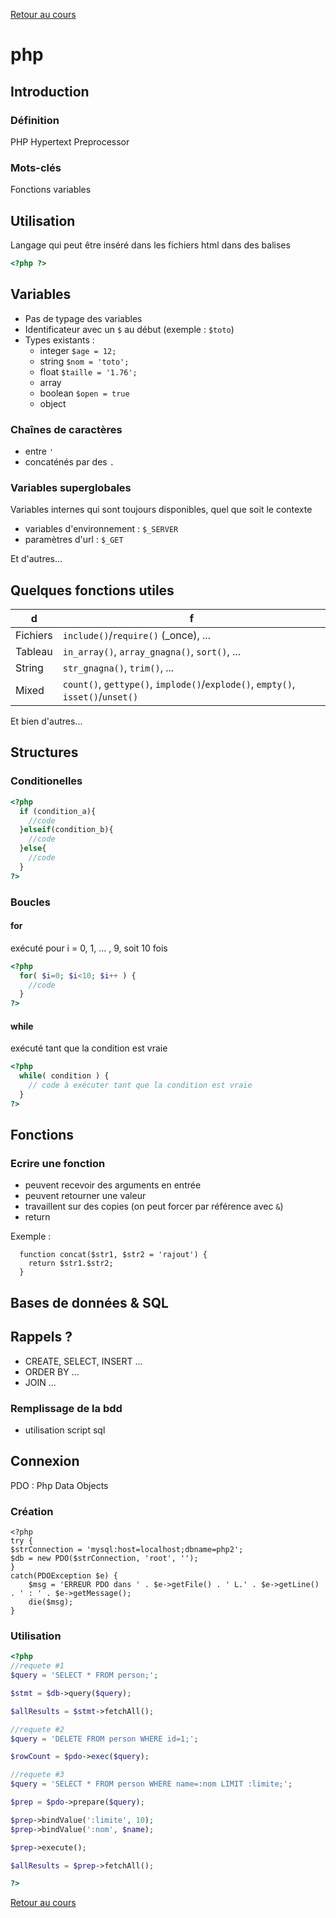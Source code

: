 [Retour au cours](../cours.md)

# php

## Introduction

### Définition

PHP Hypertext Preprocessor

### Mots-clés

Fonctions variables

## Utilisation

Langage qui peut être inséré dans les fichiers html dans des balises

```php
<?php ?>
```

## Variables

* Pas de typage des variables
* Identificateur avec un `$` au début (exemple : `$toto`)
* Types existants :
	- integer `$age = 12;`
	- string `$nom = 'toto';`
	- float `$taille = '1.76';`
	- array
	- boolean `$open = true`
	- object

### Chaînes de caractères

* entre `'`
* concaténés par des `.`

### Variables superglobales

Variables internes qui sont toujours disponibles, quel que soit le contexte

* variables d'environnement : `$_SERVER`
* paramètres d'url : `$_GET`

Et d'autres...

## Quelques fonctions utiles

d |	f
--- | ---
Fichiers | `include()`/`require()` (_once), ...
Tableau | `in_array()`, `array_gnagna()`, `sort()`, ...
String | `str_gnagna()`, `trim()`, ...
Mixed | `count()`, `gettype()`, `implode()`/`explode()`, `empty()`, `isset()`/`unset()`

Et bien d'autres...

## Structures

### Conditionelles

```php
<?php
  if (condition_a){
    //code
  }elseif(condition_b){
    //code
  }else{
    //code
  }
?>
```
### Boucles

#### for

exécuté pour i = 0, 1, ... , 9, soit 10 fois

```php
<?php
  for( $i=0; $i<10; $i++ ) {
    //code
  }
?>
```

#### while

exécuté tant que la condition est vraie

```php
<?php
  while( condition ) {
    // code à exécuter tant que la condition est vraie
  }
?>
```

## Fonctions

### Ecrire une fonction

* peuvent recevoir des arguments en entrée
* peuvent retourner une valeur
* travaillent sur des copies (on peut forcer par référence avec `&`)
* return

Exemple :

```
  function concat($str1, $str2 = 'rajout') {
    return $str1.$str2;
  }
```

## Bases de données & SQL

## Rappels ?

* CREATE, SELECT, INSERT ...
* ORDER BY ...
* JOIN ...

### Remplissage de la bdd

* utilisation script sql

## Connexion

PDO : Php Data Objects

### Création


```
<?php
try {
$strConnection = 'mysql:host=localhost;dbname=php2';
$db = new PDO($strConnection, 'root', '');
}
catch(PDOException $e) {
    $msg = 'ERREUR PDO dans ' . $e->getFile() . ' L.' . $e->getLine() . ' : ' . $e->getMessage();
    die($msg);
}
```

### Utilisation

```php
<?php
//requete #1
$query = 'SELECT * FROM person;';

$stmt = $db->query($query);

$allResults = $stmt->fetchAll();

//requete #2
$query = 'DELETE FROM person WHERE id=1;';

$rowCount = $pdo->exec($query);

//requete #3
$query = 'SELECT * FROM person WHERE name=:nom LIMIT :limite;';

$prep = $pdo->prepare($query);

$prep->bindValue(':limite', 10);
$prep->bindValue(':nom', $name);

$prep->execute();

$allResults = $prep->fetchAll();

?>
```

[Retour au cours](../cours.md)
